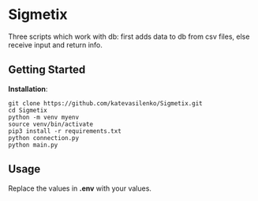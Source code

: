 # Sigmetix

Three scripts which work with db: first adds data to db from csv files, else receive input and return info.

## Getting Started

**Installation**:

```shell
git clone https://github.com/katevasilenko/Sigmetix.git
cd Sigmetix
python -m venv myenv
source venv/bin/activate
pip3 install -r requirements.txt
python connection.py
python main.py
```

## Usage

Replace the values in **.env** with your values.
